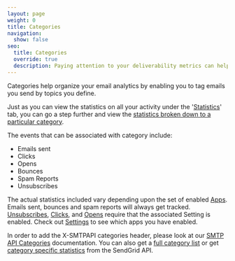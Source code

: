 ```yaml
---
layout: page
weight: 0
title: Categories
navigation:
  show: false
seo:
  title: Categories
  override: true
  description: Paying attention to your deliverability metrics can help optimize your delivery rate and reduce the risk of being seen as a spammer.
---
```


Categories help organize your email analytics by enabling you to tag emails you send by topics you define.

Just as you can view the statistics on all your activity under the '[Statistics]({{root_url}}/User_Guide/Statistics/index.html)' tab, you can go a step further and view the [statistics broken down to a particular category]({{root_url}}/User_Guide/Statistics/categories.html).

The events that can be associated with category include:

-   Emails sent
-   Clicks
-   Opens
-   Bounces
-   Spam Reports
-   Unsubscribes

The actual statistics included vary depending upon the set of enabled [Apps]({{root_url}}/User_Guide/Settings/). Emails sent, bounces and spam reports will always get tracked. [Unsubscribes]({{root_url}}/User_Guide/Settings/tracking.html), [Clicks]({{root_url}}/User_Guide/Settings/tracking.html), and [Opens]({{root_url}}/User_Guide/Settings/tracking.html) require that the associated Setting is enabled. Check out [Settings]({{site.app_url}}/settings) to see which apps you have enabled.

In order to add the X-SMTPAPI categories header, please look at our [SMTP API Categories]({{root_url}}/API_Reference/SMTP_API/categories.html) documentation. You can also
get a [full category list]({{root_url}}/API_Reference/Web_API_v3/Categories/categories.html#-GET) or get [category specific statistics]({{root_url}}/API_Reference/Web_API_v3/Stats/categories.html) from the SendGrid API.
